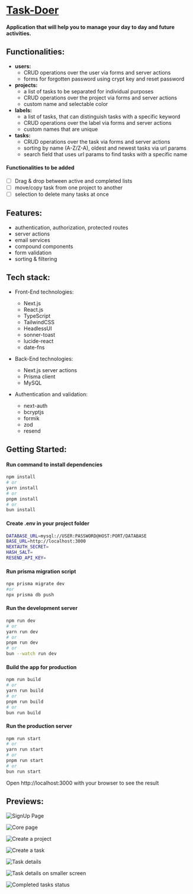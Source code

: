 # [Task-Doer](https://the-wild-oasis-six-eta.vercel.app/)
#### Application that will help you to manage your day to day and future activities.

## Functionalities:
- **users:** 
  - CRUD operations over the user via forms and server actions
  - forms for forgotten password using crypt key and reset password
- **projects:** 
  - a list of tasks to be separated for individual purposes
  - CRUD operations over the project via forms and server actions
  - custom name and selectable color
- **labels:** 
  - a list of tasks, that can distinguish tasks with a specific keyword
  - CRUD operations over the label via forms and server actions
  - custom names that are unique
- **tasks:** 
  - CRUD operations over the task via forms and server actions
  - sorting by name (A-Z/Z-A), oldest and newest tasks via url params
  - search field that uses url params to find tasks with a specific name
 
#### Functionalities to be added
- [ ] Drag & drop between active and completed lists
- [ ] move/copy task from one project to another
- [ ] selection to delete many tasks at once

## Features:
- authentication, authorization, protected routes
- server actions
- email services
- compound components
- form validation
- sorting & filtering

## Tech stack:
  - Front-End technologies:
    - Next.js
    - React.js
    - TypeScript
    - TailwindCSS
    - HeadlessUI
    - sonner-toast
    - lucide-react
    - date-fns

  - Back-End technologies:
    - Next.js server actions
    - Prisma client
    - MySQL

  - Authentication and validation:
    - next-auth
    - bcryptjs
    - formik
    - zod
    - resend

## Getting Started:

#### Run command to install dependencies

```bash
npm install
# or
yarn install
# or
pnpm install
# or
bun install
```

#### Create .env in your project folder

```bash
DATABASE_URL=mysql://USER:PASSWORD@HOST:PORT/DATABASE
BASE_URL=http://localhost:3000
NEXTAUTH_SECRET=
HASH_SALT=
RESEND_API_KEY=
```

#### Run prisma migration script

```bash
npx prisma migrate dev
#or
npx prisma db push
```

#### Run the development server

```bash
npm run dev
# or
yarn run dev
# or
pnpm run dev
# or
bun --watch run dev
```

#### Build the app for production

```bash
npm run build
# or
yarn run build
# or
pnpm run build
# or
bun run build
```

#### Run the production server

```bash
npm run start
# or
yarn run start
# or
pnpm run start
# or
bun run start
```

Open http://localhost:3000 with your browser to see the result

## Previews:

![SignUp Page](https://i.imgur.com/OKM2AoZ.png)

![Core page](https://i.imgur.com/fNz09yF.png)

![Create a project](https://i.imgur.com/cpKHHWN.png)

![Create a task](https://i.imgur.com/bmZhRYh.png)

![Task details](https://i.imgur.com/C614Z8U.png)

![Task details on smaller screen](https://i.imgur.com/0CWR0QU.png)

![Completed tasks status](https://i.imgur.com/gsqK9Aq.png)
